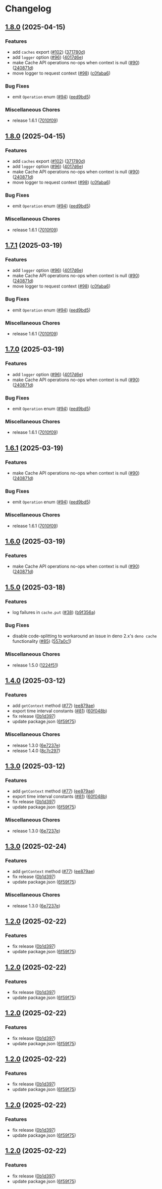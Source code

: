 # Changelog

## [1.8.0](https://github.com/netlify/primitives/compare/cache-v1.5.0...cache-v1.8.0) (2025-04-15)


### Features

* add `caches` export ([#102](https://github.com/netlify/primitives/issues/102)) ([371780d](https://github.com/netlify/primitives/commit/371780d80c1e52dbf904fe1f5858bb7dd5183791))
* add `logger` option ([#96](https://github.com/netlify/primitives/issues/96)) ([4017d6e](https://github.com/netlify/primitives/commit/4017d6e05ed92b95dc151411cb304f6fb3b1e5e3))
* make Cache API operations no-ops when context is null ([#90](https://github.com/netlify/primitives/issues/90)) ([240871d](https://github.com/netlify/primitives/commit/240871d1d20f99b0dbe48eeae14980d4d6b9ba1e))
* move logger to request context ([#98](https://github.com/netlify/primitives/issues/98)) ([c0faba6](https://github.com/netlify/primitives/commit/c0faba688229ae52041c0f0bf74c4a214de9f056))


### Bug Fixes

* emit `Operation` enum ([#94](https://github.com/netlify/primitives/issues/94)) ([eed9bd5](https://github.com/netlify/primitives/commit/eed9bd5cc04f567c4baa07cc0904291a2b94f90c))


### Miscellaneous Chores

* release 1.6.1 ([7010f09](https://github.com/netlify/primitives/commit/7010f09dc3d8640a983c14cf9a325ee7615c5c77))

## [1.8.0](https://github.com/netlify/primitives/compare/cache-v1.5.0...cache-v1.8.0) (2025-04-15)


### Features

* add `caches` export ([#102](https://github.com/netlify/primitives/issues/102)) ([371780d](https://github.com/netlify/primitives/commit/371780d80c1e52dbf904fe1f5858bb7dd5183791))
* add `logger` option ([#96](https://github.com/netlify/primitives/issues/96)) ([4017d6e](https://github.com/netlify/primitives/commit/4017d6e05ed92b95dc151411cb304f6fb3b1e5e3))
* make Cache API operations no-ops when context is null ([#90](https://github.com/netlify/primitives/issues/90)) ([240871d](https://github.com/netlify/primitives/commit/240871d1d20f99b0dbe48eeae14980d4d6b9ba1e))
* move logger to request context ([#98](https://github.com/netlify/primitives/issues/98)) ([c0faba6](https://github.com/netlify/primitives/commit/c0faba688229ae52041c0f0bf74c4a214de9f056))


### Bug Fixes

* emit `Operation` enum ([#94](https://github.com/netlify/primitives/issues/94)) ([eed9bd5](https://github.com/netlify/primitives/commit/eed9bd5cc04f567c4baa07cc0904291a2b94f90c))


### Miscellaneous Chores

* release 1.6.1 ([7010f09](https://github.com/netlify/primitives/commit/7010f09dc3d8640a983c14cf9a325ee7615c5c77))

## [1.7.1](https://github.com/netlify/primitives/compare/cache-v1.5.0...cache-v1.7.1) (2025-03-19)


### Features

* add `logger` option ([#96](https://github.com/netlify/primitives/issues/96)) ([4017d6e](https://github.com/netlify/primitives/commit/4017d6e05ed92b95dc151411cb304f6fb3b1e5e3))
* make Cache API operations no-ops when context is null ([#90](https://github.com/netlify/primitives/issues/90)) ([240871d](https://github.com/netlify/primitives/commit/240871d1d20f99b0dbe48eeae14980d4d6b9ba1e))
* move logger to request context ([#98](https://github.com/netlify/primitives/issues/98)) ([c0faba6](https://github.com/netlify/primitives/commit/c0faba688229ae52041c0f0bf74c4a214de9f056))


### Bug Fixes

* emit `Operation` enum ([#94](https://github.com/netlify/primitives/issues/94)) ([eed9bd5](https://github.com/netlify/primitives/commit/eed9bd5cc04f567c4baa07cc0904291a2b94f90c))


### Miscellaneous Chores

* release 1.6.1 ([7010f09](https://github.com/netlify/primitives/commit/7010f09dc3d8640a983c14cf9a325ee7615c5c77))

## [1.7.0](https://github.com/netlify/primitives/compare/cache-v1.5.0...cache-v1.7.0) (2025-03-19)


### Features

* add `logger` option ([#96](https://github.com/netlify/primitives/issues/96)) ([4017d6e](https://github.com/netlify/primitives/commit/4017d6e05ed92b95dc151411cb304f6fb3b1e5e3))
* make Cache API operations no-ops when context is null ([#90](https://github.com/netlify/primitives/issues/90)) ([240871d](https://github.com/netlify/primitives/commit/240871d1d20f99b0dbe48eeae14980d4d6b9ba1e))


### Bug Fixes

* emit `Operation` enum ([#94](https://github.com/netlify/primitives/issues/94)) ([eed9bd5](https://github.com/netlify/primitives/commit/eed9bd5cc04f567c4baa07cc0904291a2b94f90c))


### Miscellaneous Chores

* release 1.6.1 ([7010f09](https://github.com/netlify/primitives/commit/7010f09dc3d8640a983c14cf9a325ee7615c5c77))

## [1.6.1](https://github.com/netlify/primitives/compare/cache-v1.5.0...cache-v1.6.1) (2025-03-19)


### Features

* make Cache API operations no-ops when context is null ([#90](https://github.com/netlify/primitives/issues/90)) ([240871d](https://github.com/netlify/primitives/commit/240871d1d20f99b0dbe48eeae14980d4d6b9ba1e))


### Bug Fixes

* emit `Operation` enum ([#94](https://github.com/netlify/primitives/issues/94)) ([eed9bd5](https://github.com/netlify/primitives/commit/eed9bd5cc04f567c4baa07cc0904291a2b94f90c))


### Miscellaneous Chores

* release 1.6.1 ([7010f09](https://github.com/netlify/primitives/commit/7010f09dc3d8640a983c14cf9a325ee7615c5c77))

## [1.6.0](https://github.com/netlify/primitives/compare/cache-v1.5.0...cache-v1.6.0) (2025-03-19)


### Features

* make Cache API operations no-ops when context is null ([#90](https://github.com/netlify/primitives/issues/90)) ([240871d](https://github.com/netlify/primitives/commit/240871d1d20f99b0dbe48eeae14980d4d6b9ba1e))

## [1.5.0](https://github.com/netlify/primitives/compare/cache-v1.1.0...cache-v1.5.0) (2025-03-18)


### Features

* log failures in `cache.put` ([#38](https://github.com/netlify/primitives/issues/38)) ([b9f356a](https://github.com/netlify/primitives/commit/b9f356a2bd1b604f3fa66c032eefa099138c317b))


### Bug Fixes

* disable code-splitting to workaround an issue in deno 2.x's `deno cache` functionality ([#85](https://github.com/netlify/primitives/issues/85)) ([557a0c1](https://github.com/netlify/primitives/commit/557a0c10f9aad4d4ab4a4c49c31cf13b65bc554a))


### Miscellaneous Chores

* release 1.5.0 ([1224f51](https://github.com/netlify/primitives/commit/1224f5193c51d6a26be02962f46b4957fa595794))

## [1.4.0](https://github.com/netlify/primitives/compare/cache-v1.1.0...cache-v1.4.0) (2025-03-12)


### Features

* add `getContext` method ([#77](https://github.com/netlify/primitives/issues/77)) ([ee879ae](https://github.com/netlify/primitives/commit/ee879aece706ba5e34fe1e8d46392580c4a7a7b9))
* export time interval constants ([#81](https://github.com/netlify/primitives/issues/81)) ([60f048b](https://github.com/netlify/primitives/commit/60f048b7ba42cfee1e62725dbc67633b738d4308))
* fix release ([0b1d397](https://github.com/netlify/primitives/commit/0b1d3975c6383b0376cbf8e4c5d2541cd9c43e4d))
* update package.json ([6f59f75](https://github.com/netlify/primitives/commit/6f59f75851edf9ef76c254b9b3ddd33d4f1e56a3))


### Miscellaneous Chores

* release 1.3.0 ([6e7237e](https://github.com/netlify/primitives/commit/6e7237ec38221382fb2d4ec49f0c184705bd68dc))
* release 1.4.0 ([8c7c297](https://github.com/netlify/primitives/commit/8c7c2973f6d7c6b36eadfad3ce0e8f93bb84440f))

## [1.3.0](https://github.com/netlify/primitives/compare/cache-v1.1.0...cache-v1.3.0) (2025-03-12)


### Features

* add `getContext` method ([#77](https://github.com/netlify/primitives/issues/77)) ([ee879ae](https://github.com/netlify/primitives/commit/ee879aece706ba5e34fe1e8d46392580c4a7a7b9))
* export time interval constants ([#81](https://github.com/netlify/primitives/issues/81)) ([60f048b](https://github.com/netlify/primitives/commit/60f048b7ba42cfee1e62725dbc67633b738d4308))
* fix release ([0b1d397](https://github.com/netlify/primitives/commit/0b1d3975c6383b0376cbf8e4c5d2541cd9c43e4d))
* update package.json ([6f59f75](https://github.com/netlify/primitives/commit/6f59f75851edf9ef76c254b9b3ddd33d4f1e56a3))


### Miscellaneous Chores

* release 1.3.0 ([6e7237e](https://github.com/netlify/primitives/commit/6e7237ec38221382fb2d4ec49f0c184705bd68dc))

## [1.3.0](https://github.com/netlify/primitives/compare/cache-v1.1.0...cache-v1.3.0) (2025-02-24)


### Features

* add `getContext` method ([#77](https://github.com/netlify/primitives/issues/77)) ([ee879ae](https://github.com/netlify/primitives/commit/ee879aece706ba5e34fe1e8d46392580c4a7a7b9))
* fix release ([0b1d397](https://github.com/netlify/primitives/commit/0b1d3975c6383b0376cbf8e4c5d2541cd9c43e4d))
* update package.json ([6f59f75](https://github.com/netlify/primitives/commit/6f59f75851edf9ef76c254b9b3ddd33d4f1e56a3))


### Miscellaneous Chores

* release 1.3.0 ([6e7237e](https://github.com/netlify/primitives/commit/6e7237ec38221382fb2d4ec49f0c184705bd68dc))

## [1.2.0](https://github.com/netlify/primitives/compare/cache-v1.1.0...cache-v1.2.0) (2025-02-22)


### Features

* fix release ([0b1d397](https://github.com/netlify/primitives/commit/0b1d3975c6383b0376cbf8e4c5d2541cd9c43e4d))
* update package.json ([6f59f75](https://github.com/netlify/primitives/commit/6f59f75851edf9ef76c254b9b3ddd33d4f1e56a3))

## [1.2.0](https://github.com/netlify/primitives/compare/cache-v1.1.0...cache-v1.2.0) (2025-02-22)


### Features

* fix release ([0b1d397](https://github.com/netlify/primitives/commit/0b1d3975c6383b0376cbf8e4c5d2541cd9c43e4d))
* update package.json ([6f59f75](https://github.com/netlify/primitives/commit/6f59f75851edf9ef76c254b9b3ddd33d4f1e56a3))

## [1.2.0](https://github.com/netlify/primitives/compare/cache-v1.1.0...cache-v1.2.0) (2025-02-22)


### Features

* fix release ([0b1d397](https://github.com/netlify/primitives/commit/0b1d3975c6383b0376cbf8e4c5d2541cd9c43e4d))
* update package.json ([6f59f75](https://github.com/netlify/primitives/commit/6f59f75851edf9ef76c254b9b3ddd33d4f1e56a3))

## [1.2.0](https://github.com/netlify/primitives/compare/cache-v1.1.0...cache-v1.2.0) (2025-02-22)


### Features

* fix release ([0b1d397](https://github.com/netlify/primitives/commit/0b1d3975c6383b0376cbf8e4c5d2541cd9c43e4d))
* update package.json ([6f59f75](https://github.com/netlify/primitives/commit/6f59f75851edf9ef76c254b9b3ddd33d4f1e56a3))

## [1.2.0](https://github.com/netlify/primitives/compare/cache-v1.1.0...cache-v1.2.0) (2025-02-22)


### Features

* fix release ([0b1d397](https://github.com/netlify/primitives/commit/0b1d3975c6383b0376cbf8e4c5d2541cd9c43e4d))
* update package.json ([6f59f75](https://github.com/netlify/primitives/commit/6f59f75851edf9ef76c254b9b3ddd33d4f1e56a3))

## [1.2.0](https://github.com/netlify/primitives/compare/cache-v1.1.0...cache-v1.2.0) (2025-02-22)


### Features

* fix release ([0b1d397](https://github.com/netlify/primitives/commit/0b1d3975c6383b0376cbf8e4c5d2541cd9c43e4d))
* update package.json ([6f59f75](https://github.com/netlify/primitives/commit/6f59f75851edf9ef76c254b9b3ddd33d4f1e56a3))
